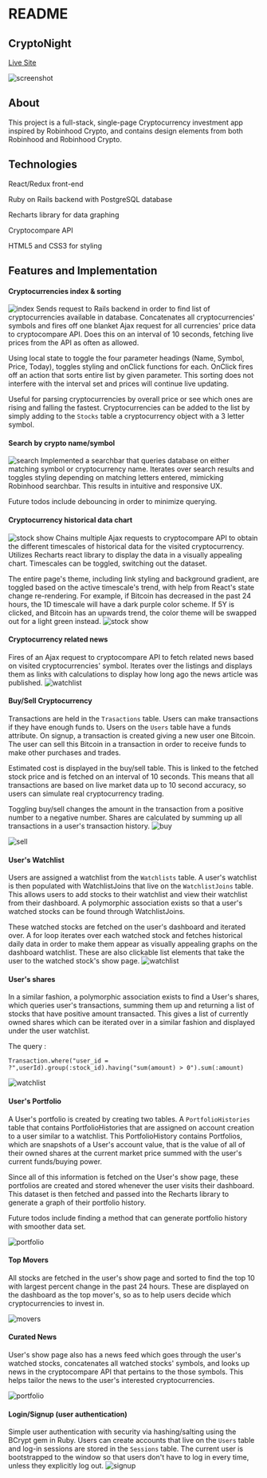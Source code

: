 # README
## CryptoNight
[Live Site](https://crypto-night.herokuapp.com)

![screenshot](readme_images/screenshot1.png)

## About
This project is a full-stack, single-page Cryptocurrency investment app inspired by Robinhood Crypto, and contains design elements from both Robinhood and Robinhood Crypto.

## Technologies
React/Redux front-end

Ruby on Rails backend with PostgreSQL database

Recharts library for data graphing

Cryptocompare API

HTML5 and CSS3 for styling

## Features and Implementation
#### Cryptocurrencies index & sorting
![index](readme_images/cryptoindex.png)
Sends request to Rails backend in order to find list of cryptocurrencies available in database. Concatenates all cryptocurrencies' symbols and fires off one blanket Ajax request for all currencies' price data to cryptocompare API. Does this on an interval of 10 seconds, fetching live prices from the API as often as allowed.

Using local state to toggle the four parameter headings (Name, Symbol, Price, Today), toggles styling and onClick functions for each. OnClick fires off an action that sorts entire list by given parameter. This sorting does not interfere with the interval set and prices will continue live updating.

Useful for parsing cryptocurrencies by overall price or see which ones are rising and falling the fastest. Cryptocurrencies can be added to the list by simply adding to the ```Stocks``` table a cryptocurrency object with a 3 letter symbol.

#### Search by crypto name/symbol
![search](readme_images/searchbar.png)
Implemented a searchbar that queries database on either matching symbol or cryptocurrency name. Iterates over search results and toggles styling depending on matching letters entered, mimicking Robinhood searchbar. This results in intuitive and responsive UX.

Future todos include debouncing in order to minimize querying.

#### Cryptocurrency historical data chart
![stock show](readme_images/stockshowdown.png)
Chains multiple Ajax requests to cryptocompare API to obtain the different timescales of historical data for the visited cryptocurrency. Utilizes Recharts react library to display the data in a visually appealing chart. Timescales can be toggled, switching out the dataset.

The entire page's theme, including link styling and background gradient, are toggled based on the active timescale's trend, with help from React's state change re-rendering. For example, if Bitcoin has decreased in the past 24 hours, the 1D timescale will have a dark purple color scheme. If 5Y is clicked, and Bitcoin has an upwards trend, the color theme will be swapped out for a light green instead.
![stock show](readme_images/stockshowup.png)

#### Cryptocurrency related news
Fires of an Ajax request to cryptocompare API to fetch related news based on visited cryptocurrencies' symbol. Iterates over the listings and displays them as links with calculations to display how long ago the news article was published.
![watchlist](readme_images/news.png)

#### Buy/Sell Cryptocurrency
Transactions are held in the ```Trasactions``` table. Users can make transactions if they have enough funds to. Users on the ```Users``` table have a funds attribute. On signup, a transaction is created giving a new user one Bitcoin. The user can sell this Bitcoin in a transaction in order to receive funds to make other purchases and trades.

Estimated cost is displayed in the buy/sell table. This is linked to the fetched stock price and is fetched on an interval of 10 seconds. This means that all transactions are based on live market data up to 10 second accuracy, so users can simulate real cryptocurrency trading.

Toggling buy/sell changes the amount in the transaction from a positive number to a negative number. Shares are calculated by summing up all transactions in a user's transaction history.
![buy](readme_images/buy.png)

![sell](readme_images/sell.png)

#### User's Watchlist
Users are assigned a watchlist from the ```Watchlists``` table. A user's watchlist is then populated with WatchlistJoins that live on the ```WatchlistJoins``` table. This allows users to add stocks to their watchlist and view their watchlist from their dashboard. A polymorphic association exists so that a user's watched stocks can be found through WatchlistJoins.

These watched stocks are fetched on the user's dashboard and iterated over. A for loop iterates over each watched stock and fetches historical daily data in order to make them appear as visually appealing graphs on the dashboard watchlist. These are also clickable list elements that take the user to the watched stock's show page.
![watchlist](readme_images/watchlist.png)

#### User's shares
In a similar fashion, a polymorphic association exists to find a User's shares, which queries user's transactions, summing them up and returning a list of stocks that have positive amount transacted. This gives a list of currently owned shares which can be iterated over in a similar fashion and displayed under the user watchlist.

The query :

 `Transaction.where("user_id = ?",userId).group(:stock_id).having("sum(amount) > 0").sum(:amount) `

 ![watchlist](readme_images/shares.png)

#### User's Portfolio
A User's portfolio is created by creating two tables. A `PortfolioHistories` table that contains PortfolioHistories that are assigned on account creation to a user similar to a watchlist. This PortfolioHistory contains Portfolios, which are snapshots of a User's account value, that is the value of all of their owned shares at the current market price summed with the user's current funds/buying power.

Since all of this information is fetched on the User's show page, these portfolios are created and stored whenever the user visits their dashboard. This dataset is then fetched and passed into the Recharts library to generate a graph of their portfolio history.

Future todos include finding a method that can generate portfolio history with smoother data set.

![portfolio](readme_images/portfolio.png)

#### Top Movers
All stocks are fetched in the user's show page and sorted to find the top 10 with largest percent change in the past 24 hours. These are displayed on the dashboard as the top mover's, so as to help users decide which cryptocurrencies to invest in.

![movers](readme_images/movers.png)

#### Curated News
User's show page also has a news feed which goes through the user's watched stocks, concatenates all watched stocks' symbols, and looks up news in the cryptocompare API that pertains to the those symbols. This helps tailor the news to the user's interested cryptocurrencies.

![portfolio](readme_images/curated_news.png)

#### Login/Signup (user authentication)
Simple user authentication with security via hashing/salting using the BCrypt gem in Ruby. Users can create accounts that live on the `Users` table and log-in sessions are stored in the `Sessions` table. The current user is bootstrapped to the window so that users don't have to log in every time, unless they explicitly log out.
![signup](readme_images/signup.png)
